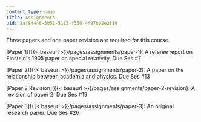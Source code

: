 ```yaml
---
content_type: page
title: Assignments
uid: 2af84446-3d51-5113-f350-4f97b02e2f10
---
```


Three papers and one paper revision are required for this course.

[Paper 1]({{< baseurl >}}/pages/assignments/paper-1): A referee report on Einstein's 1905 paper on special relativity. Due Ses #7

[Paper 2]({{< baseurl >}}/pages/assignments/paper-2): A paper on the relationship between academia and physics. Due Ses #13

[Paper 2 Revision]({{< baseurl >}}/pages/assignments/paper-2-revision): A revision of paper 2. Due Ses #19

[Paper 3]({{< baseurl >}}/pages/assignments/paper-3): An original research paper. Due Ses #26